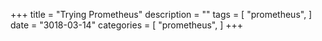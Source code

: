 +++
title = "Trying Prometheus"
description = ""
tags = [
    "prometheus",
]
date = "3018-03-14"
categories = [
    "prometheus",
]
+++
